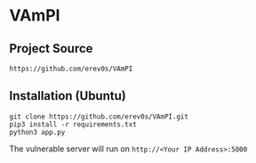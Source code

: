 # VAmPI

## Project Source
```
https://github.com/erev0s/VAmPI
```

## Installation (Ubuntu)
```
git clone https://github.com/erev0s/VAmPI.git
pip3 install -r requirements.txt
python3 app.py
```
The vulnerable server will run on `http://<Your IP Address>:5000`


